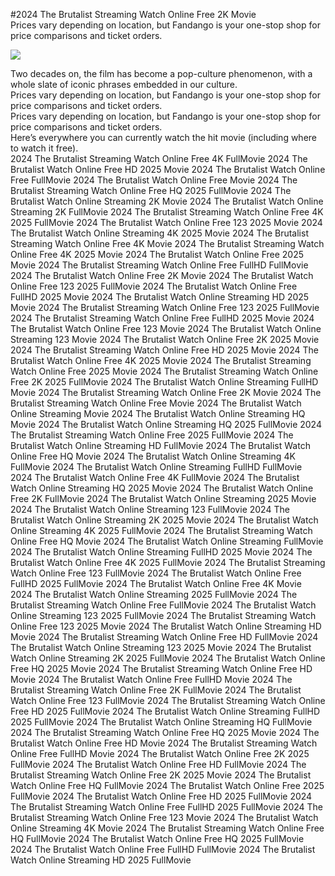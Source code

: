 #2024 The Brutalist Streaming Watch Online Free 2K Movie  
Prices vary depending on location, but Fandango is your one-stop shop for price comparisons and ticket orders.  
  
[![](https://i.imgur.com/qSNzIqt.png)](https://movie.rssnews.media/ZCFRinBR.php)  
  
Two decades on, the film has become a pop-culture phenomenon, with a whole slate of iconic phrases embedded in our culture.  
Prices vary depending on location, but Fandango is your one-stop shop for price comparisons and ticket orders.  
Prices vary depending on location, but Fandango is your one-stop shop for price comparisons and ticket orders.  
Here’s everywhere you can currently watch the hit movie (including where to watch it free).  
2024 The Brutalist Streaming Watch Online Free 4K FullMovie
2024 The Brutalist Watch Online Free HD 2025 Movie
2024 The Brutalist Watch Online Free FullMovie
2024 The Brutalist Watch Online Free Movie
2024 The Brutalist Streaming Watch Online Free HQ 2025 FullMovie
2024 The Brutalist Watch Online Streaming 2K Movie
2024 The Brutalist Watch Online Streaming 2K FullMovie
2024 The Brutalist Streaming Watch Online Free 4K 2025 FullMovie
2024 The Brutalist Watch Online Free 123 2025 Movie
2024 The Brutalist Watch Online Streaming 4K 2025 Movie
2024 The Brutalist Streaming Watch Online Free 4K Movie
2024 The Brutalist Streaming Watch Online Free 4K 2025 Movie
2024 The Brutalist Watch Online Free 2025 Movie
2024 The Brutalist Streaming Watch Online Free FullHD FullMovie
2024 The Brutalist Watch Online Free 2K Movie
2024 The Brutalist Watch Online Free 123 2025 FullMovie
2024 The Brutalist Watch Online Free FullHD 2025 Movie
2024 The Brutalist Watch Online Streaming HD 2025 Movie
2024 The Brutalist Streaming Watch Online Free 123 2025 FullMovie
2024 The Brutalist Streaming Watch Online Free FullHD 2025 Movie
2024 The Brutalist Watch Online Free 123 Movie
2024 The Brutalist Watch Online Streaming 123 Movie
2024 The Brutalist Watch Online Free 2K 2025 Movie
2024 The Brutalist Streaming Watch Online Free HD 2025 Movie
2024 The Brutalist Watch Online Free 4K 2025 Movie
2024 The Brutalist Streaming Watch Online Free 2025 Movie
2024 The Brutalist Streaming Watch Online Free 2K 2025 FullMovie
2024 The Brutalist Watch Online Streaming FullHD Movie
2024 The Brutalist Streaming Watch Online Free 2K Movie
2024 The Brutalist Streaming Watch Online Free Movie
2024 The Brutalist Watch Online Streaming Movie
2024 The Brutalist Watch Online Streaming HQ Movie
2024 The Brutalist Watch Online Streaming HQ 2025 FullMovie
2024 The Brutalist Streaming Watch Online Free 2025 FullMovie
2024 The Brutalist Watch Online Streaming HD FullMovie
2024 The Brutalist Watch Online Free HQ Movie
2024 The Brutalist Watch Online Streaming 4K FullMovie
2024 The Brutalist Watch Online Streaming FullHD FullMovie
2024 The Brutalist Watch Online Free 4K FullMovie
2024 The Brutalist Watch Online Streaming HQ 2025 Movie
2024 The Brutalist Watch Online Free 2K FullMovie
2024 The Brutalist Watch Online Streaming 2025 Movie
2024 The Brutalist Watch Online Streaming 123 FullMovie
2024 The Brutalist Watch Online Streaming 2K 2025 Movie
2024 The Brutalist Watch Online Streaming 4K 2025 FullMovie
2024 The Brutalist Streaming Watch Online Free HQ Movie
2024 The Brutalist Watch Online Streaming FullMovie
2024 The Brutalist Watch Online Streaming FullHD 2025 Movie
2024 The Brutalist Watch Online Free 4K 2025 FullMovie
2024 The Brutalist Streaming Watch Online Free 123 FullMovie
2024 The Brutalist Watch Online Free FullHD 2025 FullMovie
2024 The Brutalist Watch Online Free 4K Movie
2024 The Brutalist Watch Online Streaming 2025 FullMovie
2024 The Brutalist Streaming Watch Online Free FullMovie
2024 The Brutalist Watch Online Streaming 123 2025 FullMovie
2024 The Brutalist Streaming Watch Online Free 123 2025 Movie
2024 The Brutalist Watch Online Streaming HD Movie
2024 The Brutalist Streaming Watch Online Free HD FullMovie
2024 The Brutalist Watch Online Streaming 123 2025 Movie
2024 The Brutalist Watch Online Streaming 2K 2025 FullMovie
2024 The Brutalist Watch Online Free HQ 2025 Movie
2024 The Brutalist Streaming Watch Online Free HD Movie
2024 The Brutalist Watch Online Free FullHD Movie
2024 The Brutalist Streaming Watch Online Free 2K FullMovie
2024 The Brutalist Watch Online Free 123 FullMovie
2024 The Brutalist Streaming Watch Online Free HD 2025 FullMovie
2024 The Brutalist Watch Online Streaming FullHD 2025 FullMovie
2024 The Brutalist Watch Online Streaming HQ FullMovie
2024 The Brutalist Streaming Watch Online Free HQ 2025 Movie
2024 The Brutalist Watch Online Free HD Movie
2024 The Brutalist Streaming Watch Online Free FullHD Movie
2024 The Brutalist Watch Online Free 2K 2025 FullMovie
2024 The Brutalist Watch Online Free HD FullMovie
2024 The Brutalist Streaming Watch Online Free 2K 2025 Movie
2024 The Brutalist Watch Online Free HQ FullMovie
2024 The Brutalist Watch Online Free 2025 FullMovie
2024 The Brutalist Watch Online Free HD 2025 FullMovie
2024 The Brutalist Streaming Watch Online Free FullHD 2025 FullMovie
2024 The Brutalist Streaming Watch Online Free 123 Movie
2024 The Brutalist Watch Online Streaming 4K Movie
2024 The Brutalist Streaming Watch Online Free HQ FullMovie
2024 The Brutalist Watch Online Free HQ 2025 FullMovie
2024 The Brutalist Watch Online Free FullHD FullMovie
2024 The Brutalist Watch Online Streaming HD 2025 FullMovie